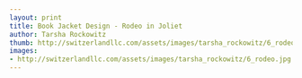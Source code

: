 ```yaml
--- 
layout: print
title: Book Jacket Design - Rodeo in Joliet
author: Tarsha Rockowitz
thumb: http://switzerlandllc.com/assets/images/tarsha_rockowitz/6_rodeo-small.jpg
images: 
- http://switzerlandllc.com/assets/images/tarsha_rockowitz/6_rodeo.jpg
---
```

